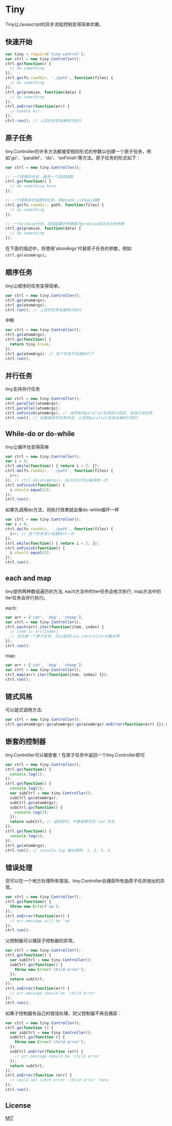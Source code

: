 # Tiny

Tiny让Javascript的异步流程控制变得简单优雅。

## 快速开始
```javascript
var tiny = require('tiny-control');
var ctrl = new tiny.Controller();
ctrl.go(function() {
  // do something
});
ctrl.go(fs.readdir, './path', function(files) {
  // do something
});
ctrl.go(promise, function(data) {
  // do something
});
ctrl.onError(function(err) {
  // handle err
});
ctrl.run(); // 上述的任务会被依次执行
```

## 原子任务
tiny.Controller的许多方法都接受相同形式的参数以创建一个原子任务，例如'go'、'parallel'、'do'、'onFinish'等方法。原子任务的形式如下：
```javascript
var ctrl = new tiny.Controller();

// 一个简单的任务，接受一个回调函数
ctrl.go(function() {
  // do something here
});

// 一个调用异步函数的任务，例如node.js的api函数
ctrl.go(fs.readdir, path, function(files) {
  // do something
});

// 一个promise任务，回调函数的参数即为promise成功状态的参数
ctrl.go(promise, function(data) {
  // do something
});
```
在下面的描述中，将使用'atomArgs'代替原子任务的参数，例如`ctrl.go(atomArgs)`。

## 顺序任务
tiny让顺序的任务变得简单。
```javascript
var ctrl = new tiny.Controller();
ctrl.go(atomArgs);
ctrl.go(atomArgs);
ctrl.run(); // 上述的任务会被依次执行
```

中断
```javascript
var ctrl = new tiny.Controller();
ctrl.go(atomArgs);
ctrl.go(function() {
  return tiny.break;
});
ctrl.go(atomArgs); // 这个任务不会被执行了
ctrl.run();
```

## 并行任务
tiny支持并行任务
```javascript
var ctrl = new tiny.Controller();
ctrl.parallel(atomArgs);
ctrl.parallel(atomArgs);
ctrl.onFinish(atomArgs); // 当所有的parallel任务执行完后，会执行该任务
ctrl.run(); // 如果是异步任务的话，上述的parallel任务会被并行执行
```

## While-do or do-while
tiny让循环也变得简单
```javascript
var ctrl = new tiny.Controller();
var i = 0;
ctrl.while(function() { return i < 2; });
ctrl.do(fs.readdir, './path', function(files) {
  i++;
}); // ctrl.do(atomArgs), do方法只可以被调用一次
ctrl.onFinish(function() {
  i.should.equal(2);
});
ctrl.run();
```
如果先调用do方法，则执行效果就会像do-while循环一样
```javascript
var ctrl = new tiny.Controller();
var i = 0;
ctrl.do(fs.readdir, './path', function(files) {
  i++; // 这个任务至少会被执行一次
});
ctrl.while(function() { return i < 2; });
ctrl.onFinish(function() {
  i.should.equal(2);
});
ctrl.run();
```

## each and map
tiny提供两种数组遍历的方法, each方法中的iter任务会依次执行, map方法中的iter任务会并行执行。

each:
```javascript
var arr = ['cat', 'dog', 'sheep'];
var ctrl = new tiny.Controller();
ctrl.each(arr).iter(function(item, index) {
  // item is arr[index]
  // 这也是一个原子任务，可以返回tiny.Controller对象实例
});
ctrl.run();
```

map:
```javascript
var arr = ['cat', 'dog', 'sheep'];
var ctrl = new tiny.Controller();
ctrl.map(arr).iter(function(item, index) {});
ctrl.run();
```

## 链式风格
可以链式调用方法:
```javascript
var ctrl = new tiny.Controller();
ctrl.go(atomArgs).go(atomArgs).go(atomArgs).onError(function(err) {}).onFinish(atomArgs).run();
```

## 嵌套的控制器
tiny.Controller可以被嵌套！在原子任务中返回一个tiny.Controller即可
```javascript
var ctrl = new tiny.Controller();
ctrl.go(function() {
  console.log(1);
});
ctrl.go(function() {
  console.log(2);
  var subCtrl = new tiny.Controller();
  subCtrl.go(atomArgs);
  subCtrl.go(atomArgs);
  subCtrl.go(function() {
    console.log(3);
  });
  return subCtrl; // 返回即可，不要调用它的'run'方法
});
ctrl.go(function() {
  console.log(4);
});
ctrl.go(atomArgs);
ctrl.run(); // console.log 输出顺序: 1, 2, 3, 4
```

## 错误处理
您可以在一个地方处理所有错误。tiny.Controller会捕获所有由原子任务抛出的异常。
```javascript
var ctrl = new tiny.Controller();
ctrl.go(function() {
  throw new Error('aa');
});
ctrl.onError(function(err) {
  // err.message will be 'aa'
});
ctrl.run();
```

父控制器可以捕获子控制器的异常。
```javascript
var ctrl = new tiny.Controller();
ctrl.go(function() {
  var subCtrl = new tiny.Controller();
  subCtrl.go(function() {
    throw new Error('child error');
  });
  return subCtrl;
});
ctrl.onError(function(err) {
  // err.message should be 'child error'
});
ctrl.run();
```
如果子控制器有自己的错误处理，则父控制器不再去捕获：
```javascript
var ctrl = new tiny.Controller();
ctrl.go(function () {
  var subCtrl = new tiny.Controller();
  subCtrl.go(function () {
    throw new Error('child error');
  });
  subCtrl.onError(function (err) {
    // err.message should be 'child error'
  });
  return subCtrl;
});
ctrl.onError(function (err) {
  // could not catch error 'child error' here
});
ctrl.run();
```

## License
[MIT](./LICENSE)
